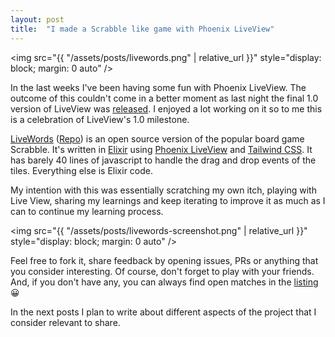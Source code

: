 ```yaml
---
layout: post
title:  "I made a Scrabble like game with Phoenix LiveView"
---
```


<img src="{{ "/assets/posts/livewords.png" | relative_url }}" style="display: block; margin: 0 auto" />

In the last weeks I've been having some fun with Phoenix LiveView. The outcome of this couldn't come in a better moment as last night the final 1.0 version of LiveView was [released](https://phoenixframework.org/blog/phoenix-liveview-1.0-released). I enjoyed a lot working on it so to me this is a celebration of LiveView's 1.0 milestone.

[LiveWords](https://livewords.fly.dev) ([Repo](https://github.com/hopsor/scrabblex)) is an open source version of the popular board game Scrabble. It's written in [Elixir](https://elixir-lang.org) using [Phoenix LiveView](https://github.com/phoenixframework/phoenix_live_view) and [Tailwind CSS](https://tailwindcss.com). It has barely 40 lines of javascript to handle the drag and drop events of the tiles. Everything else is Elixir code.

My intention with this was essentially scratching my own itch, playing with Live View, sharing my learnings and keep iterating to improve it as much as I can to continue my learning process.

<img src="{{ "/assets/posts/livewords-screenshot.png" | relative_url }}" style="display: block; margin: 0 auto" />

Feel free to fork it, share feedback by opening issues, PRs or anything that you consider interesting. Of course, don't forget to play with your friends. And, if you don't have any, you can always find open matches in the [listing](https://livewords.fly.dev/matches) 😀

In the next posts I plan to write about different aspects of the project that I consider relevant to share.